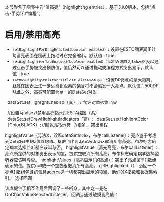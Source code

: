 本节聚焦于图表中的“值高亮”（highlighting entries）。基于3.0.0版本，包括“点击-手势”和“编程”。

# 启用/禁用高亮
* `setHighlightPerDragEnabled(boolean enabled)`：设置在ESTO图表真正让每高亮表面在图表上拖动时它完全缩小。默认值：true
* `setHighlightPerTapEnabled(boolean enabled)`：ESTA设置为false图表以通过点击手势被突出预防值。值仍然可以通过拖动或编程方式突出显示。默认值：true
* `setMaxHighlightDistance(float distanceDp)`：设置DP亮点的最大距离。丝锥在图表上进一步远离比距离的条目将不会触发一大亮点。默认值：500DP
除此之外，高亮可配置为单一的DataSet对象：

  dataSet.setHighlightEnabled（真）; //允许对数据集凸显

  //设置为false以禁用高亮指示灯ESTA绘图（系）
  dataSet.setDrawHighlightIndicators（真）;
  dataSet.setHighlightColor（Color.BLACK）; //颜色亮指示符
  //更多...
突出编程

highlightValue（浮法X，诠释dataSetIndex，布尔callListener）：亮点鉴于考虑到DataSet中的x位置的值。提供-1作为dataSetIndex取消所有高亮。布尔标志确定羯羊选择监听器应该叫与否。
highlightValue（高光高亮，布尔callListener）：亮点所提供的对象突出表示的值。提供空取消所有高亮。布尔标志确定羯羊选择监听器应该叫与否。
highlightValues（高亮显示[]的高点）：突出了亮点鉴于[]数组表示的值。提供null或一个空数组撤消所有高亮。
getHighlighted（）：返回一个亮点[]数组包含的信息acerca这一切都突出显示的项目，他们的X指数和数据集索引。
选择回调

该库提供了相互作用后回调了一些听众。其中之一是在OnChartValueSelectedListener，回调当通过触摸高亮值：
